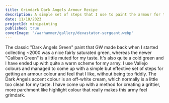 ```yaml
---
title: Grimdark Dark Angels Armour Recipe
description: A simple set of steps that I use to paint the armour for the bulk of my Dark Angels army.
date: 11/10/2023
projectId: minipainting
published: true
coverImage: "/warhammer/gallery/devastator-sergeant.webp"
---
```


<script>
    import PaintingTutorial from "../lib/components/PaintingTutorial.svelte";
    import { DA_ARMOUR_PAINTS } from "../lib/data/paintColourData";
    import { DA_ARMOUR_RECIPE_STEPS } from "../lib/data/paintingStepsData";

    const coverImage = "images/warhammer/gallery/devastator-sergeant-alpha.webp";
</script>


The classic "Dark Angels Green" paint that GW made back when I started collecting ~2000 was a nice fairly saturated green, whereas the newer "Caliban Green" is a little muted for my taste. It's also quite a cold green and I have ended up with quite a warm scheme for my army. I use Vallejo colours and managed to come up with a simple but effective set of steps for getting an armour colour and feel that I like, without being too fiddly. The Dark Angels accent colour is an off-white cream, which normally is a little too clean for my taste. I have come up with a method for creating a grittier, more parchment like highlight colour that really makes this army feel grimdark. 

<PaintingTutorial
    paints={DA_ARMOUR_PAINTS}
    coverImage={coverImage}
    paintingSteps={DA_ARMOUR_RECIPE_STEPS}
    alt="Dark angels sergeant"
    title="Dark angels armour recipe"/> 